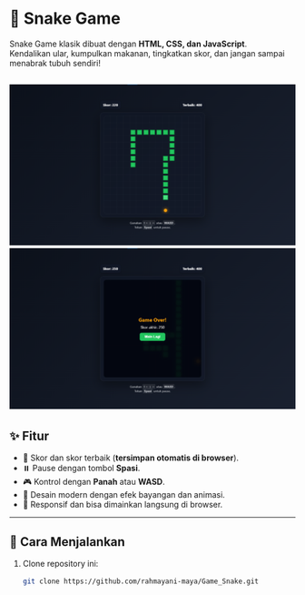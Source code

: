# 🐍 Snake Game  

Snake Game klasik dibuat dengan **HTML, CSS, dan JavaScript**.  
Kendalikan ular, kumpulkan makanan, tingkatkan skor, dan jangan sampai menabrak tubuh sendiri!  

![Snake Game Screenshot](GamePlay.png)
![Snake Game Screenshot](FAILED.png)
---

## ✨ Fitur
- 🎯 Skor dan skor terbaik (**tersimpan otomatis di browser**).  
- ⏸️ Pause dengan tombol **Spasi**.  
- 🎮 Kontrol dengan **Panah** atau **WASD**.  
- 🌟 Desain modern dengan efek bayangan dan animasi.  
- 📱 Responsif dan bisa dimainkan langsung di browser.  

---

## 🚀 Cara Menjalankan
1. Clone repository ini:
   ```bash
   git clone https://github.com/rahmayani-maya/Game_Snake.git
